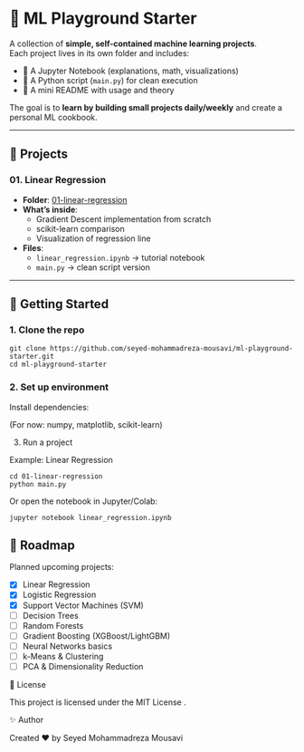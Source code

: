 # 🧪 ML Playground Starter

A collection of **simple, self-contained machine learning projects**.  
Each project lives in its own folder and includes:  
- 📓 A Jupyter Notebook (explanations, math, visualizations)  
- 🐍 A Python script (`main.py`) for clean execution  
- 📝 A mini README with usage and theory  

The goal is to **learn by building small projects daily/weekly** and create a personal ML cookbook.

---

## 📂 Projects

### 01. Linear Regression
- **Folder**: [01-linear-regression](01-linear-regression)  
- **What’s inside**:  
  - Gradient Descent implementation from scratch  
  - scikit-learn comparison  
  - Visualization of regression line  
- **Files**:  
  - `linear_regression.ipynb` → tutorial notebook  
  - `main.py` → clean script version  

---

## 🚀 Getting Started

### 1. Clone the repo
```
git clone https://github.com/seyed-mohammadreza-mousavi/ml-playground-starter.git
cd ml-playground-starter
```
### 2. Set up environment
Install dependencies:

(For now: numpy, matplotlib, scikit-learn)

3. Run a project

Example: Linear Regression
```
cd 01-linear-regression
python main.py
```

Or open the notebook in Jupyter/Colab:
```
jupyter notebook linear_regression.ipynb
```
## 📌 Roadmap
Planned upcoming projects:

- [x] Linear Regression  
- [x] Logistic Regression  
- [x] Support Vector Machines (SVM)  
- [ ] Decision Trees  
- [ ] Random Forests  
- [ ] Gradient Boosting (XGBoost/LightGBM)  
- [ ] Neural Networks basics  
- [ ] k-Means & Clustering  
- [ ] PCA & Dimensionality Reduction  

📜 License

This project is licensed under the MIT License
.

✨ Author

Created ❤️ by Seyed Mohammadreza Mousavi


